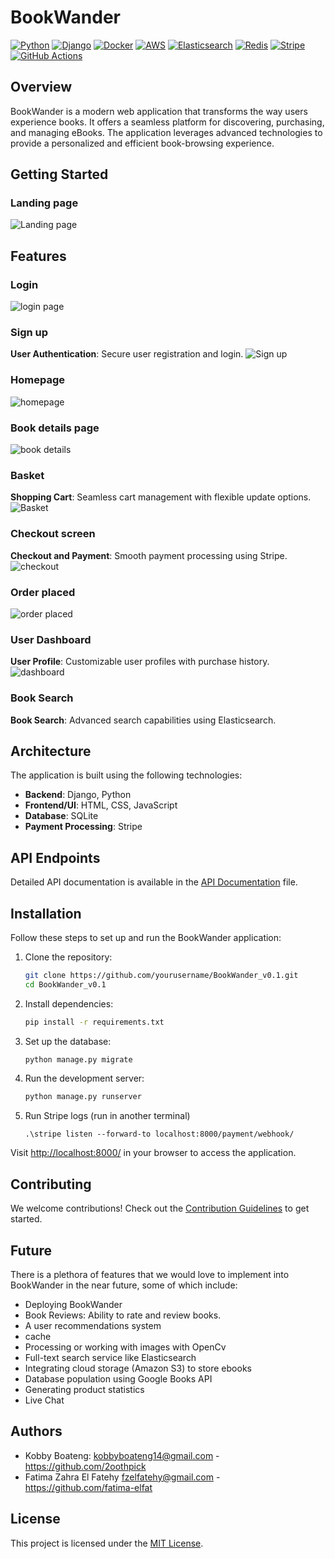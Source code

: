 # BookWander

[![Python](https://img.shields.io/badge/Python-3.8%2B-blue)](https://www.python.org/)
[![Django](https://img.shields.io/badge/Django-3.2-green)](https://www.djangoproject.com/)
[![Docker](https://img.shields.io/badge/Docker-19.03%2B-blue)](https://www.docker.com/)
[![AWS](https://img.shields.io/badge/AWS-Cloud-orange)](https://aws.amazon.com/)
[![Elasticsearch](https://img.shields.io/badge/Elasticsearch-7.0-blue)](https://www.elastic.co/)
[![Redis](https://img.shields.io/badge/Redis-6-red)](https://redis.io/)
[![Stripe](https://img.shields.io/badge/Stripe-Payment-brightgreen)](https://stripe.com/)
[![GitHub Actions](https://img.shields.io/badge/GitHub%20Actions-CI%2FCD-brightgreen)](https://github.com/features/actions)

## Overview

BookWander is a modern web application that transforms the way users experience books. It offers a seamless platform for discovering, purchasing, and managing eBooks. The application leverages advanced technologies to provide a personalized and efficient book-browsing experience.

## Getting Started

### Landing page
![Landing page](Screenshots/Screenshot%202024-02-20%20204324.png)

## Features
### Login
![login page](Screenshots/sign_in.png)

### Sign up
**User Authentication**: Secure user registration and login.
![Sign up](Screenshots/sign_up.png)

### Homepage
![homepage](Screenshots/homepage.png)

### Book details page
![book details](Screenshots/book_details.png)

### Basket
**Shopping Cart**: Seamless cart management with flexible update options.
![Basket](Screenshots/Basket.png)

### Checkout screen
**Checkout and Payment**: Smooth payment processing using Stripe.
![checkout](Screenshots/payment.png)

### Order placed
![order placed](Screenshots/order_placed.png)

### User Dashboard
**User Profile**: Customizable user profiles with purchase history.
![dashboard](Screenshots/dashboard.png)

### Book Search
**Book Search**: Advanced search capabilities using Elasticsearch.




## Architecture

The application is built using the following technologies:

- **Backend**: Django, Python
- **Frontend/UI**: HTML, CSS, JavaScript
- **Database**: SQLite
- **Payment Processing**: Stripe

## API Endpoints

Detailed API documentation is available in the [API Documentation](API.md) file.

## Installation

Follow these steps to set up and run the BookWander application:

1. Clone the repository:

    ```bash
    git clone https://github.com/yourusername/BookWander_v0.1.git
    cd BookWander_v0.1

    ```

2. Install dependencies:

    ```bash
    pip install -r requirements.txt
    ```

3. Set up the database:

    ```bash
    python manage.py migrate
    ```

4. Run the development server:

    ```bash
    python manage.py runserver
    ```

5. Run Stripe logs (run in another terminal)

    ```
    .\stripe listen --forward-to localhost:8000/payment/webhook/
    ```

Visit [http://localhost:8000/](http://localhost:8000/) in your browser to access the application.

## Contributing

We welcome contributions! Check out the [Contribution Guidelines](CONTRIBUTING.md) to get started.

## Future
There is a plethora of features that we would love to implement into BookWander in the near future, some of which include:
- Deploying BookWander
- Book Reviews: Ability to rate and review books.
- A user recommendations system
- cache
- Processing or working with images with OpenCv
- Full-text search service like Elasticsearch
- Integrating cloud storage (Amazon S3) to store ebooks
- Database population using Google Books API
- Generating product statistics
- Live Chat

## Authors
- Kobby Boateng: <kobbyboateng14@gmail.com>  - <https://github.com/2oothpick>
- Fatima Zahra El Fatehy <fzelfatehy@gmail.com> -  https://github.com/fatima-elfat
 

## License

This project is licensed under the [MIT License](LICENSE).
